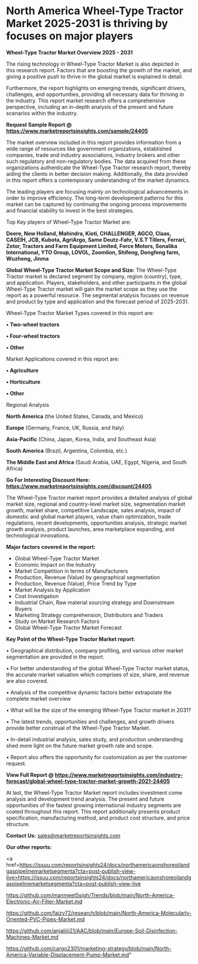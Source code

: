 # North America Wheel-Type Tractor Market 2025-2031 is thriving by focuses on major players

<Strong> Wheel-Type Tractor Market Overview 2025 - 2031</strong>

The rising technology in Wheel-Type Tractor Market is also depicted in this research report. Factors that are boosting the growth of the market, and giving a positive push to thrive in the global market is explained in detail.

Furthermore, the report highlights on emerging trends, significant drivers, challenges, and opportunities, providing all necessary data for thriving in the industry. This report market research offers a comprehensive perspective, including an in-depth analysis of the present and future scenarios within the industry.

<strong>Request Sample Report @ <a href=https://www.marketreportsinsights.com/sample/24405>https://www.marketreportsinsights.com/sample/24405</a></strong>

The market overview included in this report provides information from a wide range of resources like government organizations, established companies, trade and industry associations, industry brokers and other such regulatory and non-regulatory bodies. The data acquired from these organizations authenticate the Wheel-Type Tractor research report, thereby aiding the clients in better decision making. Additionally, the data provided in this report offers a contemporary understanding of the market dynamics.

The leading players are focusing mainly on technological advancements in order to improve efficiency. The long-term development patterns for this market can be captured by continuing the ongoing process improvements and financial stability to invest in the best strategies.

Top Key players of Wheel-Type Tractor Market are:

<strong>Deere, New Holland, Mahindra, Kioti, CHALLENGER, AGCO, Claas, CASEIH, JCB, Kubota, AgriArgo, Same Deutz-Fahr, V.S.T Tillers, Ferrari, Zetor, Tractors and Farm Equipment Limited, Force Motors, Sonalika International, YTO Group, LOVOL, Zoomlion, Shifeng, Dongfeng farm, Wuzheng, Jinma</strong>

<strong><b>Global Wheel-Type Tractor Market Scope and Size:</b></strong>
The Wheel-Type Tractor market is declared segment by company, region (country), type, and application. Players, stakeholders, and other participants in the global Wheel-Type Tractor market will gain the market scope as they use the report as a powerful resource. The segmental analysis focuses on revenue and product by type and application and the forecast period of 2025-2031.

Wheel-Type Tractor Market Types covered in this report are:

<strong>• Two-wheel tractors

• Four-wheel tractors

• Other</strong>

Market Applications covered in this report are:

<strong>• Agriculture

• Horticulture

• Other</strong> 

Regional Analysis

<strong>North America</strong> (the United States, Canada, and Mexico)

<strong>Europe</strong> (Germany, France, UK, Russia, and Italy)

<strong>Asia-Pacific</strong> (China, Japan, Korea, India, and Southeast Asia)

<strong>South America</strong> (Brazil, Argentina, Colombia, etc.)

<strong>The Middle East and Africa</strong> (Saudi Arabia, UAE, Egypt, Nigeria, and South Africa)

<strong>Go For Interesting Discount Here: <a href=https://www.marketreportsinsights.com/discount/24405>https://www.marketreportsinsights.com/discount/24405</a></strong>

The Wheel-Type Tractor market report provides a detailed analysis of global market size, regional and country-level market size, segmentation market growth, market share, competitive Landscape, sales analysis, impact of domestic and global market players, value chain optimization, trade regulations, recent developments, opportunities analysis, strategic market growth analysis, product launches, area marketplace expanding, and technological innovations.

<strong><b>Major factors covered in the report:</b></strong>
<ul>
  <li>Global Wheel-Type Tractor Market </li>
  <li>Economic Impact on the Industry</li>
  <li>Market Competition in terms of Manufacturers</li>
  <li>Production, Revenue (Value) by geographical segmentation</li>
  <li>Production, Revenue (Value), Price Trend by Type</li>
  <li>Market Analysis by Application</li>
  <li>Cost Investigation</li>
  <li>Industrial Chain, Raw material sourcing strategy and Downstream Buyers</li>
  <li>Marketing Strategy comprehension, Distributors and Traders</li>
  <li>Study on Market Research Factors</li>
  <li>Global Wheel-Type Tractor Market Forecast</li>
</ul>

<strong><b>Key Point of the Wheel-Type Tractor Market report:</b></strong>

• Geographical distribution, company profiling, and various other market segmentation are provided in the report.

• For better understanding of the global Wheel-Type Tractor market status, the accurate market valuation which comprises of size, share, and revenue are also covered.

• Analysis of the competitive dynamic factors better extrapolate the complete market overview

• What will be the size of the emerging Wheel-Type Tractor market in 2031?

• The latest trends, opportunities and challenges, and growth drivers provide better construal of the Wheel-Type Tractor Market.

• In-detail industrial analysis, sales study, and production understanding shed more light on the future market growth rate and scope.

• Report also offers the opportunity for customization as per the customer request.

<strong><b>View Full Report @ <a href=https://www.marketreportsinsights.com/industry-forecast/global-wheel-type-tractor-market-growth-2021-24405>https://www.marketreportsinsights.com/industry-forecast/global-wheel-type-tractor-market-growth-2021-24405</a></b></strong>


At last, the Wheel-Type Tractor Market report includes investment come analysis and development trend analysis. The present and future opportunities of the fastest growing international industry segments are coated throughout this report. This report additionally presents product specification, manufacturing method, and product cost structure, and price structure.

<strong>Contact Us:</strong>
sales@marketreportsinsights.com

<strong>Our other reports:</strong>

<a href=https://issuu.com/reportsinsights24/docs/northamericaonshoreoilandgaspipelinemarketsegmenta?cta=post-publish-view-live>https://issuu.com/reportsinsights24/docs/northamericaonshoreoilandgaspipelinemarketsegmenta?cta=post-publish-view-live</a>

<a href=https://github.com/manmeet5sigh/Trends/blob/main/North-America-Electronic-Air-Filter-Market.md>https://github.com/manmeet5sigh/Trends/blob/main/North-America-Electronic-Air-Filter-Market.md</a>

<a href=https://github.com/faizy72/research/blob/main/North-America-Molecularly-Oriented-PVC-Pipes-Market.md>https://github.com/faizy72/research/blob/main/North-America-Molecularly-Oriented-PVC-Pipes-Market.md</a>

<a href=https://github.com/anjaliiii21/AAC/blob/main/Europe-Soil-Disinfection-Machines-Market.md>https://github.com/anjaliiii21/AAC/blob/main/Europe-Soil-Disinfection-Machines-Market.md</a>

<a href=https://github.com/cargo2301/marketing-strategy/blob/main/North-America-Variable-Displacement-Pump-Market.md>https://github.com/cargo2301/marketing-strategy/blob/main/North-America-Variable-Displacement-Pump-Market.md</a>"
